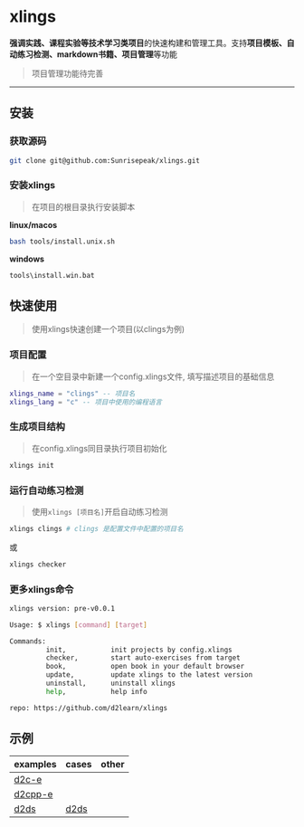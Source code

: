 # xlings

**强调实践、课程实验等技术学习类项目**的快速构建和管理工具。支持**项目模板、自动练习检测、markdown书籍、项目管理**等功能

> 项目管理功能待完善

---

## 安装

### 获取源码

```bash
git clone git@github.com:Sunrisepeak/xlings.git
```

### 安装xlings

> 在项目的根目录执行安装脚本

**linux/macos**

```bash
bash tools/install.unix.sh
```

**windows**

```bash
tools\install.win.bat
```

## 快速使用

> 使用xlings快速创建一个项目(以clings为例)

### 项目配置

> 在一个空目录中新建一个config.xlings文件, 填写描述项目的基础信息

```lua
xlings_name = "clings" -- 项目名
xlings_lang = "c" -- 项目中使用的编程语言
```

### 生成项目结构

> 在config.xlings同目录执行项目初始化

```bash
xlings init
```

### 运行自动练习检测

> 使用`xlings [项目名]`开启自动练习检测

```bash
xlings clings # clings 是配置文件中配置的项目名
```

或

```bash
xlings checker
```

### 更多xlings命令

```bash
xlings version: pre-v0.0.1

Usage: $ xlings [command] [target]

Commands:
         init,           init projects by config.xlings
         checker,        start auto-exercises from target
         book,           open book in your default browser
         update,         update xlings to the latest version
         uninstall,      uninstall xlings
         help,           help info

repo: https://github.com/d2learn/xlings
```

## 示例

| examples | cases | other |
| --- | --- | --- |
| [d2c-e](examples/d2c) | | |
| [d2cpp-e](examples/d2cpp) | | |
| [d2ds](examples/d2ds) | [d2ds](https://github.com/Sunrisepeak/d2ds) | |